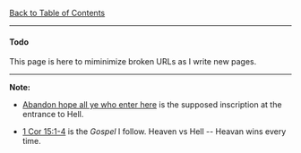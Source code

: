 [Back to Table of Contents](../README.md)
***

#### Todo 
This page is here to miminimize broken URLs as I write new pages.

---
__Note:__ 
* [Abandon hope all ye who enter here](https://www.phrases.org.uk/meanings/abandon-hope-all-ye-who-enter-here.html)
  is the supposed inscription at the entrance to Hell.

* [1 Cor 15:1-4](https://www.blueletterbible.org/kjv/1cor/15/1/s_1077001) is 
  the _Gospel_ I follow.  Heaven vs Hell --  Heavan wins every time.
